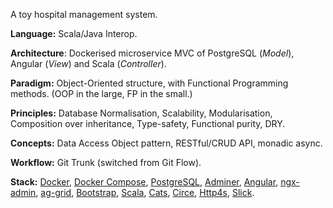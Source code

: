 A toy hospital management system.

**Language:** Scala/Java Interop.

**Architecture**: Dockerised microservice MVC of PostgreSQL (*Model*), Angular (*View*) and Scala (*Controller*).

**Paradigm:** Object-Oriented structure, with Functional Programming methods. (OOP in the large, FP in the small.)

**Principles:** Database Normalisation, Scalability, Modularisation, Composition over inheritance, Type-safety, Functional purity, DRY.

**Concepts:** Data Access Object pattern, RESTful/CRUD API, monadic async.

**Workflow:** Git Trunk (switched from Git Flow).

**Stack:** [Docker](https://www.docker.com/), [Docker Compose](https://docs.docker.com/compose/), [PostgreSQL](https://www.postgresql.org/), [Adminer](https://www.adminer.org/), [Angular](https://angular.io/), [ngx-admin](https://akveo.github.io/ngx-admin/), [ag-grid](https://www.ag-grid.com/), [Bootstrap](https://getbootstrap.com/), [Scala](https://www.scala-lang.org/), [Cats](https://typelevel.org/cats/), [Circe](https://circe.github.io/circe/), [Http4s](https://http4s.org/), [Slick](http://scala-slick.org/).
